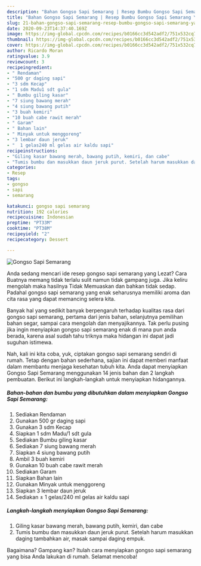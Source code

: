 ```yaml
---
description: "Bahan Gongso Sapi Semarang | Resep Bumbu Gongso Sapi Semarang Yang Bisa Manjain Lidah"
title: "Bahan Gongso Sapi Semarang | Resep Bumbu Gongso Sapi Semarang Yang Bisa Manjain Lidah"
slug: 21-bahan-gongso-sapi-semarang-resep-bumbu-gongso-sapi-semarang-yang-bisa-manjain-lidah
date: 2020-09-23T14:37:40.169Z
image: https://img-global.cpcdn.com/recipes/b0166cc3d542adf2/751x532cq70/gongso-sapi-semarang-foto-resep-utama.jpg
thumbnail: https://img-global.cpcdn.com/recipes/b0166cc3d542adf2/751x532cq70/gongso-sapi-semarang-foto-resep-utama.jpg
cover: https://img-global.cpcdn.com/recipes/b0166cc3d542adf2/751x532cq70/gongso-sapi-semarang-foto-resep-utama.jpg
author: Ricardo Moran
ratingvalue: 3.9
reviewcount: 3
recipeingredient:
- " Rendaman"
- "500 gr daging sapi"
- "3 sdm Kecap"
- "1 sdm Madu1 sdt gula"
- " Bumbu giling kasar"
- "7 siung bawang merah"
- "4 siung bawang putih"
- "3 buah kemiri"
- "10 buah cabe rawit merah"
- " Garam"
- " Bahan lain"
- " Minyak untuk menggoreng"
- "3 lembar daun jeruk"
- "  1 gelas240 ml gelas air kaldu sapi"
recipeinstructions:
- "Giling kasar bawang merah, bawang putih, kemiri, dan cabe"
- "Tumis bumbu dan masukkan daun jeruk purut. Setelah harum masukkan daging tambahkan air, masak sampai daging empuk."
categories:
- Resep
tags:
- gongso
- sapi
- semarang

katakunci: gongso sapi semarang 
nutrition: 192 calories
recipecuisine: Indonesian
preptime: "PT33M"
cooktime: "PT38M"
recipeyield: "2"
recipecategory: Dessert

---
```



![Gongso Sapi Semarang](https://img-global.cpcdn.com/recipes/b0166cc3d542adf2/751x532cq70/gongso-sapi-semarang-foto-resep-utama.jpg)

Anda sedang mencari ide resep gongso sapi semarang yang Lezat? Cara Buatnya memang tidak terlalu sulit namun tidak gampang juga. Jika keliru mengolah maka hasilnya Tidak Memuaskan dan bahkan tidak sedap. Padahal gongso sapi semarang yang enak seharusnya memiliki aroma dan cita rasa yang dapat memancing selera kita.

Banyak hal yang sedikit banyak berpengaruh terhadap kualitas rasa dari gongso sapi semarang, pertama dari jenis bahan, selanjutnya pemilihan bahan segar, sampai cara mengolah dan menyajikannya. Tak perlu pusing jika ingin menyiapkan gongso sapi semarang enak di mana pun anda berada, karena asal sudah tahu triknya maka hidangan ini dapat jadi suguhan istimewa.




Nah, kali ini kita coba, yuk, ciptakan gongso sapi semarang sendiri di rumah. Tetap dengan bahan sederhana, sajian ini dapat memberi manfaat dalam membantu menjaga kesehatan tubuh kita. Anda dapat menyiapkan Gongso Sapi Semarang menggunakan 14 jenis bahan dan 2 langkah pembuatan. Berikut ini langkah-langkah untuk menyiapkan hidangannya.

<!--inarticleads1-->

##### Bahan-bahan dan bumbu yang dibutuhkan dalam menyiapkan Gongso Sapi Semarang:

1. Sediakan  Rendaman
1. Gunakan 500 gr daging sapi
1. Gunakan 3 sdm Kecap
1. Siapkan 1 sdm Madu/1 sdt gula
1. Sediakan  Bumbu giling kasar
1. Sediakan 7 siung bawang merah
1. Siapkan 4 siung bawang putih
1. Ambil 3 buah kemiri
1. Gunakan 10 buah cabe rawit merah
1. Sediakan  Garam
1. Siapkan  Bahan lain
1. Gunakan  Minyak untuk menggoreng
1. Siapkan 3 lembar daun jeruk
1. Sediakan  ± 1 gelas/240 ml gelas air kaldu sapi




<!--inarticleads2-->

##### Langkah-langkah menyiapkan Gongso Sapi Semarang:

1. Giling kasar bawang merah, bawang putih, kemiri, dan cabe
1. Tumis bumbu dan masukkan daun jeruk purut. Setelah harum masukkan daging tambahkan air, masak sampai daging empuk.




Bagaimana? Gampang kan? Itulah cara menyiapkan gongso sapi semarang yang bisa Anda lakukan di rumah. Selamat mencoba!
